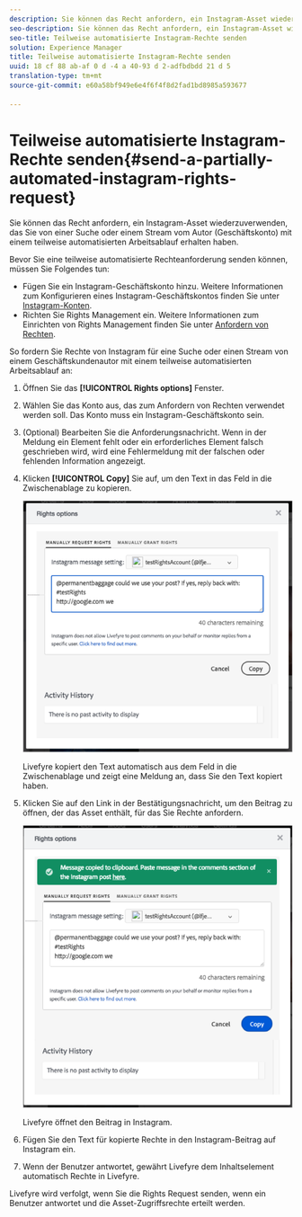 ```yaml
---
description: Sie können das Recht anfordern, ein Instagram-Asset wiederzuverwenden, das Sie von einer Suche oder einem Stream vom Autor (Geschäftskonto) mit einem teilweise automatisierten Arbeitsablauf erhalten haben.
seo-description: Sie können das Recht anfordern, ein Instagram-Asset wiederzuverwenden, das Sie von einer Suche oder einem Stream vom Autor (Geschäftskonto) mit einem teilweise automatisierten Arbeitsablauf erhalten haben.
seo-title: Teilweise automatisierte Instagram-Rechte senden
solution: Experience Manager
title: Teilweise automatisierte Instagram-Rechte senden
uuid: 18 cf 88 ab-af 0 d -4 a 40-93 d 2-adfbdbdd 21 d 5
translation-type: tm+mt
source-git-commit: e60a58bf949e6e4f6f4f8d2fad1bd8985a593677

---
```



# Teilweise automatisierte Instagram-Rechte senden{#send-a-partially-automated-instagram-rights-request}

Sie können das Recht anfordern, ein Instagram-Asset wiederzuverwenden, das Sie von einer Suche oder einem Stream vom Autor (Geschäftskonto) mit einem teilweise automatisierten Arbeitsablauf erhalten haben.

Bevor Sie eine teilweise automatisierte Rechteanforderung senden können, müssen Sie Folgendes tun:

* Fügen Sie ein Instagram-Geschäftskonto hinzu. Weitere Informationen zum Konfigurieren eines Instagram-Geschäftskontos finden Sie unter [Instagram-Konten](../c-users-creating-accounts-with-studio-access/t-configure-social-accout-instagram/c-about-instagram-accounts.md#c_about_instagram_accounts).
* Richten Sie Rights Management ein. Weitere Informationen zum Einrichten von Rights Management finden Sie unter [Anfordern von Rechten](../c-how-requesting-rights-works/c-how-requesting-rights-works.md#c_how_requesting_rights_works).

So fordern Sie Rechte von Instagram für eine Suche oder einen Stream von einem Geschäftskundenautor mit einem teilweise automatisierten Arbeitsablauf an:

1. Öffnen Sie das **[!UICONTROL Rights options]** Fenster.
1. Wählen Sie das Konto aus, das zum Anfordern von Rechten verwendet werden soll. Das Konto muss ein Instagram-Geschäftskonto sein.
1. (Optional) Bearbeiten Sie die Anforderungsnachricht. Wenn in der Meldung ein Element fehlt oder ein erforderliches Element falsch geschrieben wird, wird eine Fehlermeldung mit der falschen oder fehlenden Information angezeigt.
1. Klicken **[!UICONTROL Copy]** Sie auf, um den Text in das Feld in die Zwischenablage zu kopieren.

   ![](assets/rr_insta_workaround1.png)

   Livefyre kopiert den Text automatisch aus dem Feld in die Zwischenablage und zeigt eine Meldung an, dass Sie den Text kopiert haben.

1. Klicken Sie auf den Link in der Bestätigungsnachricht, um den Beitrag zu öffnen, der das Asset enthält, für das Sie Rechte anfordern.

   ![](assets/rr_insta_workaround2.png)

   Livefyre öffnet den Beitrag in Instagram.

1. Fügen Sie den Text für kopierte Rechte in den Instagram-Beitrag auf Instagram ein.
1. Wenn der Benutzer antwortet, gewährt Livefyre dem Inhaltselement automatisch Rechte in Livefyre.

Livefyre wird verfolgt, wenn Sie die Rights Request senden, wenn ein Benutzer antwortet und die Asset-Zugriffsrechte erteilt werden.
